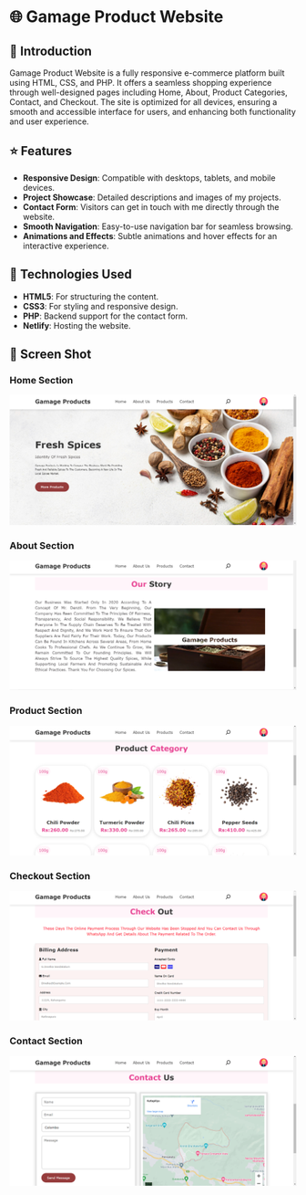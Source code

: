 # 🌐 Gamage Product Website 

## 📝 Introduction

Gamage Product Website is a fully responsive e-commerce platform built using HTML, CSS, and PHP. It offers a seamless shopping experience through well-designed pages including Home, About, Product Categories, Contact, and Checkout. The site is optimized for all devices, ensuring a smooth and accessible interface for users, and enhancing both functionality and user experience.

## ⭐ Features

- **Responsive Design**: Compatible with desktops, tablets, and mobile devices.
- **Project Showcase**: Detailed descriptions and images of my projects.
- **Contact Form**: Visitors can get in touch with me directly through the website.
- **Smooth Navigation**: Easy-to-use navigation bar for seamless browsing.
- **Animations and Effects**: Subtle animations and hover effects for an interactive experience.

## 🔧 Technologies Used

- **HTML5**: For structuring the content.
- **CSS3**: For styling and responsive design.
- **PHP**: Backend support for the contact form.
- **Netlify**: Hosting the website.

## 📸 Screen Shot

### Home Section

![Homesection](image/home.PNG)

### About Section

![Aboutsection](image/about.PNG)

### Product Section

![Productsection](image/product.PNG)

### Checkout Section

![Checkoutsection](image/checkout.PNG)

### Contact Section

![Contactsection](image/contact.PNG)
